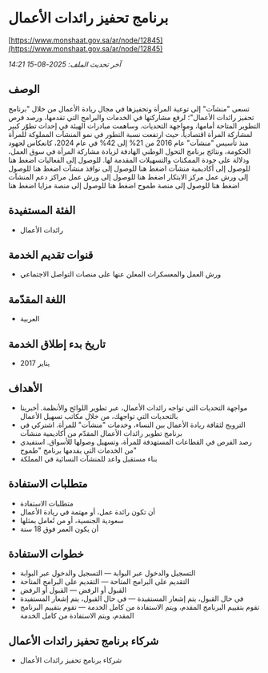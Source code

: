 # برنامج تحفيز رائدات الأعمال
[https://www.monshaat.gov.sa/ar/node/12845](https://www.monshaat.gov.sa/ar/node/12845)

_آخر تحديث الملف: 2025-08-15 14:21_

## الوصف
تسعى "منشآت" إلى توعية المرأة وتحفيزها في مجال ريادة الأعمال من خلال "برنامج تحفيز رائدات الأعمال"؛ لرفع مشاركتها في الخدمات والبرامج التي تقدمها، ورصد فرص التطوير المتاحة أمامها، ومواجهة التحديات. وساهمت مبادرات الهيئة في إحداث تطوّر كبير لمشاركة المرأة اقتصادياً، حيث ارتفعت نسبة التطور في نمو المنشآت المملوكة للمرأة منذ تأسيس "منشآت" عام 2016 من 21% إلى 42% في عام 2024، كانعكاس لجهود الحكومة، ونتائج برنامج التحول الوطني الهادفة لزيادة مشاركة المرأة في سوق العمل، ودلالة على جودة الممكنات والتسهيلات المقدمة لها. للوصول إلى الفعاليات اضغط هنا للوصول إلى أكاديمية منشآت اضغط هنا للوصول إلى نوافذ منشآت اضغط هنا للوصول إلى ورش عمل مركز الابتكار اضغط هنا للوصول إلى ورش عمل مراكز دعم المنشآت اضغط هنا للوصول إلى منصة طموح اضغط هنا للوصول إلى منصة مزايا​​​​​​​ اضغط هنا​​​​​​​

## الفئة المستفيدة
- رائدات الأعمال

## قنوات تقديم الخدمة
- ورش العمل والمعسكرات المعلن عنها على منصات التواصل الاجتماعي

## اللغة المقدّمة
- العربية

## تاريخ بدء إطلاق الخدمة
- يناير 2017

## الأهداف
- مواجهة التحديات التي تواجه رائدات الأعمال، عبر تطوير اللوائح والأنظمة. أخبرينا بالتحديات التي تواجهك، من خلال مكاتب تسهيل الأعمال
- الترويج لثقافة ريادة الأعمال بين النساء، وخدمات "منشآت" للمرأة. اشتركي في برنامج تطوير رائدات الأعمال المقدّم من أكاديمية منشآت
- رصد الفرص في القطاعات المستهدفة للمرأة، وتسهيل وصولها للأسواق. استفيدي من الخدمات التي يقدمها برنامج "طموح"
- بناء مستقبل واعد للمنشآت النسائية في المملكة

## متطلبات الاستفادة
- متطلبات الاستفادة
- أن تكون رائدة عمل، أو مهتمة في ريادة الأعمال
- سعودية الجنسية، أو من تُعامل بمثلها
- أن يكون العمر فوق 18 سنة

## خطوات الاستفادة
- التسجيل والدخول عبر البوابة — التسجيل والدخول عبر البوابة
- التقديم على البرامج المتاحة — التقديم على البرامج المتاحة
- القبول أو الرفض — القبول أو الرفض
- في حال القبول، يتم إشعار المستفيدة — في حال القبول، يتم إشعار المستفيدة
- تقوم بتقييم البرنامج المقدم، ويتم الاستفادة من كامل الخدمة — تقوم بتقييم البرنامج المقدم، ويتم الاستفادة من كامل الخدمة

## شركاء برنامج تحفيز رائدات الأعمال
- شركاء برنامج تحفيز رائدات الأعمال
